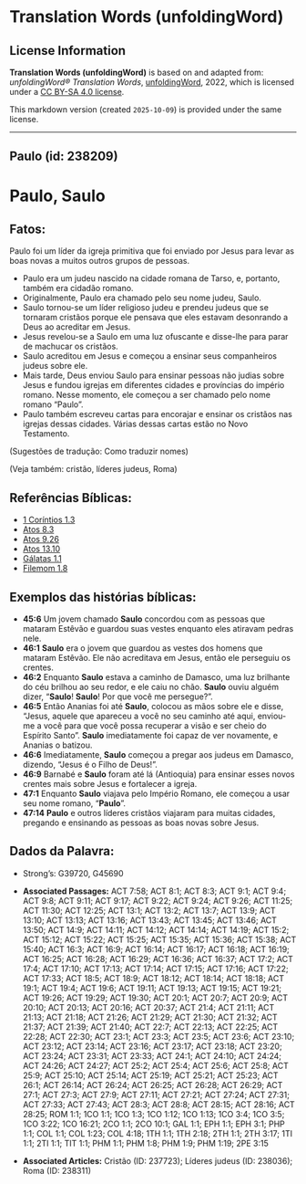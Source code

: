 # Translation Words (unfoldingWord)

## License Information

**Translation Words (unfoldingWord)** is based on and adapted from: _unfoldingWord® Translation Words_, [unfoldingWord](https://unfoldingword.org/utw), 2022, which is licensed under a [CC BY-SA 4.0 license](https://creativecommons.org/licenses/by-sa/4.0/legalcode.en).

This markdown version (created `2025-10-09`) is provided under the same license.



--------------------------------

## Paulo (id: 238209)

Paulo, Saulo
============

Fatos:
------

Paulo foi um líder da igreja primitiva que foi enviado por Jesus para levar as boas novas a muitos outros grupos de pessoas.

* Paulo era um judeu nascido na cidade romana de Tarso, e, portanto, também era cidadão romano.
* Originalmente, Paulo era chamado pelo seu nome judeu, Saulo.
* Saulo tornou\-se um líder religioso judeu e prendeu judeus que se tornaram cristãos porque ele pensava que eles estavam desonrando a Deus ao acreditar em Jesus.
* Jesus revelou\-se a Saulo em uma luz ofuscante e disse\-lhe para parar de machucar os cristãos.
* Saulo acreditou em Jesus e começou a ensinar seus companheiros judeus sobre ele.
* Mais tarde, Deus enviou Saulo para ensinar pessoas não judias sobre Jesus e fundou igrejas em diferentes cidades e províncias do império romano. Nesse momento, ele começou a ser chamado pelo nome romano “Paulo”.
* Paulo também escreveu cartas para encorajar e ensinar os cristãos nas igrejas dessas cidades. Várias dessas cartas estão no Novo Testamento.

(Sugestões de tradução: Como traduzir nomes)

(Veja também: cristão, líderes judeus, Roma)

Referências Bíblicas:
---------------------

* [1 Coríntios 1\.3](https://ref.ly/1Cor1:3)
* [Atos 8\.3](https://ref.ly/Acts8:3)
* [Atos 9\.26](https://ref.ly/Acts9:26)
* [Atos 13\.10](https://ref.ly/Acts13:10)
* [Gálatas 1\.1](https://ref.ly/Gal1:1)
* [Filemom 1\.8](https://ref.ly/Phlm1:8)

Exemplos das histórias bíblicas:
--------------------------------

* **45:6** Um jovem chamado **Saulo** concordou com as pessoas que mataram Estêvão e guardou suas vestes enquanto eles atiravam pedras nele.
* **46:1** **Saulo** era o jovem que guardou as vestes dos homens que mataram Estêvão. Ele não acreditava em Jesus, então ele perseguiu os crentes.
* **46:2** Enquanto **Saulo** estava a caminho de Damasco, uma luz brilhante do céu brilhou ao seu redor, e ele caiu no chão. **Saulo** ouviu alguém dizer, “**Saulo**! **Saulo**! Por que você me persegue?”.
* **46:5** Então Ananias foi até **Saulo**, colocou as mãos sobre ele e disse, “Jesus, aquele que apareceu a você no seu caminho até aqui, enviou\-me a você para que você possa recuperar a visão e ser cheio do Espírito Santo”. **Saulo** imediatamente foi capaz de ver novamente, e Ananias o batizou.
* **46:6** Imediatamente, **Saulo** começou a pregar aos judeus em Damasco, dizendo, “Jesus é o Filho de Deus!”.
* **46:9** Barnabé e **Saulo** foram até lá (Antioquia) para ensinar esses novos crentes mais sobre Jesus e fortalecer a igreja.
* **47:1** Enquanto **Saulo** viajava pelo Império Romano, ele começou a usar seu nome romano, “**Paulo**”.
* **47:14** **Paulo** e outros líderes cristãos viajaram para muitas cidades, pregando e ensinando as pessoas as boas novas sobre Jesus.

Dados da Palavra:
-----------------

* Strong’s: G39720, G45690

* **Associated Passages:** ACT 7:58; ACT 8:1; ACT 8:3; ACT 9:1; ACT 9:4; ACT 9:8; ACT 9:11; ACT 9:17; ACT 9:22; ACT 9:24; ACT 9:26; ACT 11:25; ACT 11:30; ACT 12:25; ACT 13:1; ACT 13:2; ACT 13:7; ACT 13:9; ACT 13:10; ACT 13:13; ACT 13:16; ACT 13:43; ACT 13:45; ACT 13:46; ACT 13:50; ACT 14:9; ACT 14:11; ACT 14:12; ACT 14:14; ACT 14:19; ACT 15:2; ACT 15:12; ACT 15:22; ACT 15:25; ACT 15:35; ACT 15:36; ACT 15:38; ACT 15:40; ACT 16:3; ACT 16:9; ACT 16:14; ACT 16:17; ACT 16:18; ACT 16:19; ACT 16:25; ACT 16:28; ACT 16:29; ACT 16:36; ACT 16:37; ACT 17:2; ACT 17:4; ACT 17:10; ACT 17:13; ACT 17:14; ACT 17:15; ACT 17:16; ACT 17:22; ACT 17:33; ACT 18:5; ACT 18:9; ACT 18:12; ACT 18:14; ACT 18:18; ACT 19:1; ACT 19:4; ACT 19:6; ACT 19:11; ACT 19:13; ACT 19:15; ACT 19:21; ACT 19:26; ACT 19:29; ACT 19:30; ACT 20:1; ACT 20:7; ACT 20:9; ACT 20:10; ACT 20:13; ACT 20:16; ACT 20:37; ACT 21:4; ACT 21:11; ACT 21:13; ACT 21:18; ACT 21:26; ACT 21:29; ACT 21:30; ACT 21:32; ACT 21:37; ACT 21:39; ACT 21:40; ACT 22:7; ACT 22:13; ACT 22:25; ACT 22:28; ACT 22:30; ACT 23:1; ACT 23:3; ACT 23:5; ACT 23:6; ACT 23:10; ACT 23:12; ACT 23:14; ACT 23:16; ACT 23:17; ACT 23:18; ACT 23:20; ACT 23:24; ACT 23:31; ACT 23:33; ACT 24:1; ACT 24:10; ACT 24:24; ACT 24:26; ACT 24:27; ACT 25:2; ACT 25:4; ACT 25:6; ACT 25:8; ACT 25:9; ACT 25:10; ACT 25:14; ACT 25:19; ACT 25:21; ACT 25:23; ACT 26:1; ACT 26:14; ACT 26:24; ACT 26:25; ACT 26:28; ACT 26:29; ACT 27:1; ACT 27:3; ACT 27:9; ACT 27:11; ACT 27:21; ACT 27:24; ACT 27:31; ACT 27:33; ACT 27:43; ACT 28:3; ACT 28:8; ACT 28:15; ACT 28:16; ACT 28:25; ROM 1:1; 1CO 1:1; 1CO 1:3; 1CO 1:12; 1CO 1:13; 1CO 3:4; 1CO 3:5; 1CO 3:22; 1CO 16:21; 2CO 1:1; 2CO 10:1; GAL 1:1; EPH 1:1; EPH 3:1; PHP 1:1; COL 1:1; COL 1:23; COL 4:18; 1TH 1:1; 1TH 2:18; 2TH 1:1; 2TH 3:17; 1TI 1:1; 2TI 1:1; TIT 1:1; PHM 1:1; PHM 1:8; PHM 1:9; PHM 1:19; 2PE 3:15
* **Associated Articles:** Cristão (ID: 237723); Líderes judeus (ID: 238036); Roma (ID: 238311)

